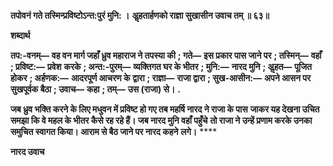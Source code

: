 **तपोवनं गते तस्मिन्प्रविष्टोऽन्त:पुरं मुनि: ।** **अॢहतार्हणको राज्ञा सुखासीन उवाच तम् ॥ ६३॥** 

**शब्दार्थ** 

**तप:-वनम्—** **वह वन मार्ग जहाँ ध्रुव महाराज ने तपस्या की** **; गते—** **इस प्रकार पास जाने पर** **; तस्मिन्—** **वहाँ** **; प्रविष्ट:—** **प्रवेश** **करके** **; अन्त:-पुरम्—** **व्यक्तिगत घर के भीतर** **; मुनि:—** **नारद मुनि** **; अॢहत—** **पूजित होकर** **; अर्हणक:—** **आदरपूर्ण आचरण के** **द्वारा** **; राज्ञा—** **राजा द्वारा** **; सुख-आसीन:—** **अपने आसन पर सुखपूर्वक बैठा** **; उवाच—** **कहा** **; तम्—** **उस (राजा) से।** **.** 

**जब ध्रुव भक्ति करने के लिए मधुवन में प्रविष्ट हो गए तब महर्षि नारद ने राजा के पास** **जाकर यह देखना उचित समझा कि वे महल के भीतर कैसे रह रहे हैं। जब नारद मुनि वहाँ पहुँचे** **तो राजा ने उन्हें प्रणाम करके उनका समुचित स्वागत किया। आराम से बैठ जाने पर नारद कहने** **लगे।** **** 

**नारद उवाच** 